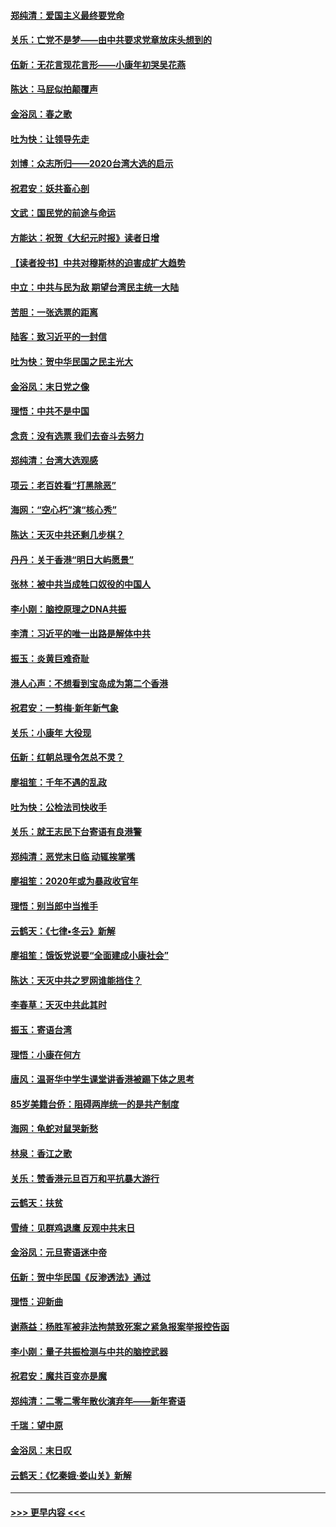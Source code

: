 #### [郑纯清：爱国主义最终要党命](../pages/nsc993/n11802197.md?t=01191355) 
#### [关乐：亡党不是梦——由中共要求党章放床头想到的](../pages/nsc993/n11802156.md?t=01191355) 
#### [伍新：无花言现花言形——小康年初哭吴花燕](../pages/nsc993/n11800044.md?t=01191355) 
#### [陈达：马屁似拍颠覆声](../pages/nsc993/n11800010.md?t=01191355) 
#### [金浴凤：春之歌](../pages/nsc993/n11797687.md?t=01191355) 
#### [吐为快：让领导先走](../pages/nsc993/n11797512.md?t=01191355) 
#### [刘博：众志所归——2020台湾大选的启示](../pages/nsc993/n11796878.md?t=01191355) 
#### [祝君安：妖共畜心剖](../pages/nsc993/n11794273.md?t=01191355) 
#### [文武：国民党的前途与命运](../pages/nsc993/n11794198.md?t=01191355) 
#### [方能达：祝贺《大纪元时报》读者日增](../pages/nsc993/n11793807.md?t=01191355) 
#### [【读者投书】中共对穆斯林的迫害成扩大趋势](../pages/nsc993/n11791371.md?t=01191355) 
#### [中立：中共与民为敌 期望台湾民主统一大陆](../pages/nsc993/n11790392.md?t=01191355) 
#### [苦胆：一张选票的距离](../pages/nsc993/n11788914.md?t=01191355) 
#### [陆客：致习近平的一封信](../pages/nsc993/n11788867.md?t=01191355) 
#### [吐为快：贺中华民国之民主光大](../pages/nsc993/n11788618.md?t=01191355) 
#### [金浴凤：末日党之像](../pages/nsc993/n11787475.md?t=01191355) 
#### [理悟：中共不是中国](../pages/nsc993/n11787463.md?t=01191355) 
#### [念贲：没有选票  我们去奋斗去努力](../pages/nsc993/n11787398.md?t=01191355) 
#### [郑纯清：台湾大选观感](../pages/nsc993/n11786210.md?t=01191355) 
#### [项云：老百姓看“打黑除恶”](../pages/nsc993/n11785398.md?t=01191355) 
#### [海网：“空心朽”演“核心秀”](../pages/nsc993/n11783874.md?t=01191355) 
#### [陈达：天灭中共还剩几步棋？](../pages/nsc993/n11783719.md?t=01191355) 
#### [丹丹：关于香港“明日大屿愿景”](../pages/nsc993/n11783273.md?t=01191355) 
#### [张林：被中共当成牲口奴役的中国人](../pages/nsc993/n11782397.md?t=01191355) 
#### [李小刚：脑控原理之DNA共振](../pages/nsc993/n11780962.md?t=01191355) 
#### [李清：习近平的唯一出路是解体中共](../pages/nsc993/n11780866.md?t=01191355) 
#### [振玉：炎黄巨难奇耻](../pages/nsc993/n11779632.md?t=01191355) 
#### [港人心声：不想看到宝岛成为第二个香港](../pages/nsc993/n11778817.md?t=01191355) 
#### [祝君安：一剪梅‧新年新气象](../pages/nsc993/n11776340.md?t=01191355) 
#### [关乐：小康年 大役现](../pages/nsc993/n11774213.md?t=01191355) 
#### [伍新：红朝总理令怎总不灵？](../pages/nsc993/n11770813.md?t=01191355) 
#### [廖祖笙：千年不遇的乱政](../pages/nsc993/n11770373.md?t=01191355) 
#### [吐为快：公检法司快收手](../pages/nsc993/n11770359.md?t=01191355) 
#### [关乐：就王志民下台寄语有良港警](../pages/nsc993/n11769903.md?t=01191355) 
#### [郑纯清：恶党末日临 动辄挨掌嘴](../pages/nsc993/n11769356.md?t=01191355) 
#### [廖祖笙：2020年或为暴政收官年](../pages/nsc993/n11768216.md?t=01191355) 
#### [理悟：别当郎中当推手](../pages/nsc993/n11768243.md?t=01191355) 
#### [云鹤天：《七律▪冬云》新解](../pages/nsc993/n11768204.md?t=01191355) 
#### [廖祖笙：饿饭党说要“全面建成小康社会”](../pages/nsc993/n11767482.md?t=01191355) 
#### [陈达：天灭中共之罗网谁能挡住？](../pages/nsc993/n11767465.md?t=01191355) 
#### [李春草：天灭中共此其时](../pages/nsc993/n11767452.md?t=01191355) 
#### [振玉：寄语台湾](../pages/nsc993/n11767432.md?t=01191355) 
#### [理悟：小康在何方](../pages/nsc993/n11767394.md?t=01191355) 
#### [唐风：温哥华中学生课堂讲香港被踢下体之思考](../pages/nsc993/n11766848.md?t=01191355) 
#### [85岁美籍台侨：阻碍两岸统一的是共产制度](../pages/nsc993/n11765043.md?t=01191355) 
#### [海网：龟蛇对鼠哭新愁](../pages/nsc993/n11764895.md?t=01191355) 
#### [林泉：香江之歌](../pages/nsc993/n11764415.md?t=01191355) 
#### [关乐：赞香港元旦百万和平抗暴大游行](../pages/nsc993/n11764382.md?t=01191355) 
#### [云鹤天：扶贫](../pages/nsc993/n11764245.md?t=01191355) 
#### [雪绮：见群鸡退鹰  反观中共末日](../pages/nsc993/n11762112.md?t=01191355) 
#### [金浴凤：元旦寄语迷中帝](../pages/nsc993/n11761788.md?t=01191355) 
#### [伍新：贺中华民国《反渗透法》通过](../pages/nsc993/n11761994.md?t=01191355) 
#### [理悟：迎新曲](../pages/nsc993/n11761152.md?t=01191355) 
#### [谢燕益：杨胜军被非法拘禁致死案之紧急报案举报控告函](../pages/nsc993/n11756134.md?t=01191355) 
#### [李小刚：量子共振检测与中共的脑控武器](../pages/nsc993/n11754518.md?t=01191355) 
#### [祝君安：魔共百变亦是魔](../pages/nsc993/n11754469.md?t=01191355) 
#### [郑纯清：二零二零年散伙演弃年——新年寄语](../pages/nsc993/n11754195.md?t=01191355) 
#### [千瑞：望中原](../pages/nsc993/n11754159.md?t=01191355) 
#### [金浴凤：末日叹](../pages/nsc993/n11752359.md?t=01191355) 
#### [云鹤天：《忆秦娥‧娄山关》新解](../pages/nsc993/n11752348.md?t=01191355) 

----
#### [ >>> 更早内容 <<< ](../indexes/nsc993-earlier.md)
